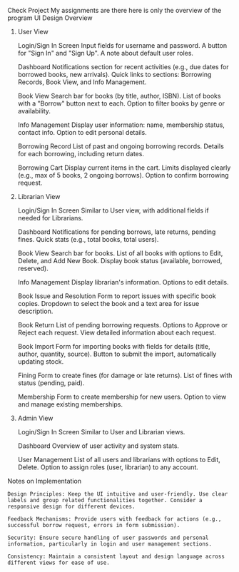 Check Project
My assignments are there here is only the overview of the program
UI Design Overview
1. User View

    Login/Sign In Screen
        Input fields for username and password.
        A button for "Sign In" and "Sign Up".
        A note about default user roles.

    Dashboard
        Notifications section for recent activities (e.g., due dates for borrowed books, new arrivals).
        Quick links to sections: Borrowing Records, Book View, and Info Management.

    Book View
        Search bar for books (by title, author, ISBN).
        List of books with a "Borrow" button next to each.
        Option to filter books by genre or availability.

    Info Management
        Display user information: name, membership status, contact info.
        Option to edit personal details.

    Borrowing Record
        List of past and ongoing borrowing records.
        Details for each borrowing, including return dates.

    Borrowing Cart
        Display current items in the cart.
        Limits displayed clearly (e.g., max of 5 books, 2 ongoing borrows).
        Option to confirm borrowing request.

2. Librarian View

    Login/Sign In Screen
        Similar to User view, with additional fields if needed for Librarians.

    Dashboard
        Notifications for pending borrows, late returns, pending fines.
        Quick stats (e.g., total books, total users).

    Book View
        Search bar for books.
        List of all books with options to Edit, Delete, and Add New Book.
        Display book status (available, borrowed, reserved).

    Info Management
        Display librarian's information.
        Options to edit details.

    Book Issue and Resolution
        Form to report issues with specific book copies.
        Dropdown to select the book and a text area for issue description.

    Book Return
        List of pending borrowing requests.
        Options to Approve or Reject each request.
        View detailed information about each request.

    Book Import
        Form for importing books with fields for details (title, author, quantity, source).
        Button to submit the import, automatically updating stock.

    Fining
        Form to create fines (for damage or late returns).
        List of fines with status (pending, paid).

    Membership
        Form to create membership for new users.
        Option to view and manage existing memberships.

3. Admin View

    Login/Sign In Screen
        Similar to User and Librarian views.

    Dashboard
        Overview of user activity and system stats.

    User Management
        List of all users and librarians with options to Edit, Delete.
        Option to assign roles (user, librarian) to any account.

Notes on Implementation

    Design Principles: Keep the UI intuitive and user-friendly. Use clear labels and group related functionalities together. Consider a responsive design for different devices.

    Feedback Mechanisms: Provide users with feedback for actions (e.g., successful borrow request, errors in form submission).

    Security: Ensure secure handling of user passwords and personal information, particularly in login and user management sections.

    Consistency: Maintain a consistent layout and design language across different views for ease of use.
